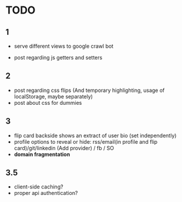 TODO
=======

1
-------
- serve different views to google crawl bot

- post regarding js getters and setters

2
-------
- post regarding css flips (And temporary highlighting, usage of localStorage, maybe separately)
- post about css for dummies

3
-------
- flip card backside shows an extract of user bio (set independently)
- profile options to reveal or hide: rss/email(in profile and flip card)/git/linkedin (Add provider) / fb / SO
- **domain fragmentation**

3.5
-------
- client-side caching?
- proper api authentication?